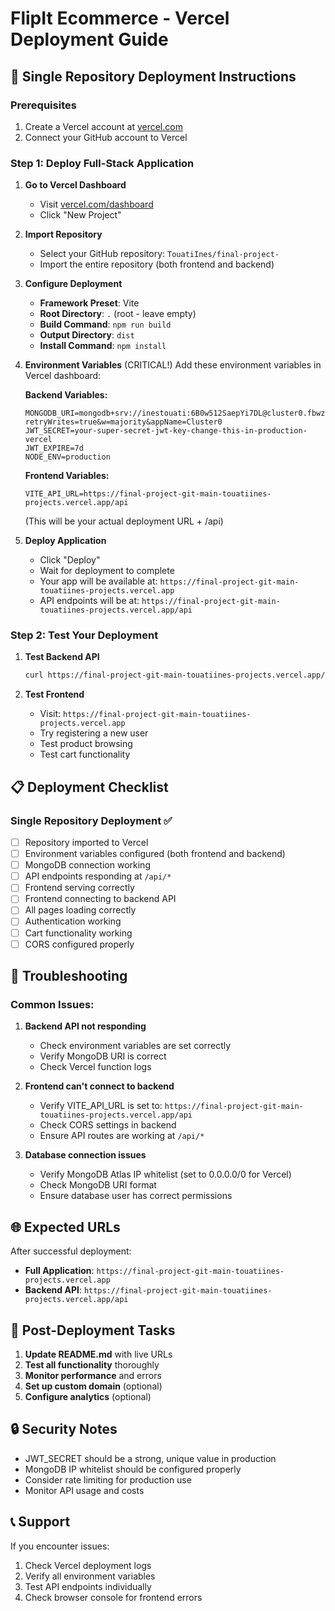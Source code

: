# FlipIt Ecommerce - Vercel Deployment Guide

## 🚀 Single Repository Deployment Instructions

### Prerequisites
1. Create a Vercel account at [vercel.com](https://vercel.com)
2. Connect your GitHub account to Vercel

### Step 1: Deploy Full-Stack Application

1. **Go to Vercel Dashboard**
   - Visit [vercel.com/dashboard](https://vercel.com/dashboard)
   - Click "New Project"

2. **Import Repository**
   - Select your GitHub repository: `TouatiInes/final-project-`
   - Import the entire repository (both frontend and backend)

3. **Configure Deployment**
   - **Framework Preset**: Vite
   - **Root Directory**: `.` (root - leave empty)
   - **Build Command**: `npm run build`
   - **Output Directory**: `dist`
   - **Install Command**: `npm install`

4. **Environment Variables** (CRITICAL!)
   Add these environment variables in Vercel dashboard:

   **Backend Variables:**
   ```
   MONGODB_URI=mongodb+srv://inestouati:6B0w512SaepYi7DL@cluster0.fbwzn0u.mongodb.net/?retryWrites=true&w=majority&appName=Cluster0
   JWT_SECRET=your-super-secret-jwt-key-change-this-in-production-vercel
   JWT_EXPIRE=7d
   NODE_ENV=production
   ```

   **Frontend Variables:**
   ```
   VITE_API_URL=https://final-project-git-main-touatiines-projects.vercel.app/api
   ```
   (This will be your actual deployment URL + /api)

5. **Deploy Application**
   - Click "Deploy"
   - Wait for deployment to complete
   - Your app will be available at: `https://final-project-git-main-touatiines-projects.vercel.app`
   - API endpoints will be at: `https://final-project-git-main-touatiines-projects.vercel.app/api`

### Step 2: Test Your Deployment

1. **Test Backend API**
   ```bash
   curl https://final-project-git-main-touatiines-projects.vercel.app/api/health
   ```

2. **Test Frontend**
   - Visit: `https://final-project-git-main-touatiines-projects.vercel.app`
   - Try registering a new user
   - Test product browsing
   - Test cart functionality

## 📋 Deployment Checklist

### Single Repository Deployment ✅
- [ ] Repository imported to Vercel
- [ ] Environment variables configured (both frontend and backend)
- [ ] MongoDB connection working
- [ ] API endpoints responding at `/api/*`
- [ ] Frontend serving correctly
- [ ] Frontend connecting to backend API
- [ ] All pages loading correctly
- [ ] Authentication working
- [ ] Cart functionality working
- [ ] CORS configured properly

## 🔧 Troubleshooting

### Common Issues:

1. **Backend API not responding**
   - Check environment variables are set correctly
   - Verify MongoDB URI is correct
   - Check Vercel function logs

2. **Frontend can't connect to backend**
   - Verify VITE_API_URL is set to: `https://final-project-git-main-touatiines-projects.vercel.app/api`
   - Check CORS settings in backend
   - Ensure API routes are working at `/api/*`

3. **Database connection issues**
   - Verify MongoDB Atlas IP whitelist (set to 0.0.0.0/0 for Vercel)
   - Check MongoDB URI format
   - Ensure database user has correct permissions

## 🌐 Expected URLs

After successful deployment:
- **Full Application**: `https://final-project-git-main-touatiines-projects.vercel.app`
- **Backend API**: `https://final-project-git-main-touatiines-projects.vercel.app/api`

## 📝 Post-Deployment Tasks

1. **Update README.md** with live URLs
2. **Test all functionality** thoroughly
3. **Monitor performance** and errors
4. **Set up custom domain** (optional)
5. **Configure analytics** (optional)

## 🔒 Security Notes

- JWT_SECRET should be a strong, unique value in production
- MongoDB IP whitelist should be configured properly
- Consider rate limiting for production use
- Monitor API usage and costs

## 📞 Support

If you encounter issues:
1. Check Vercel deployment logs
2. Verify all environment variables
3. Test API endpoints individually
4. Check browser console for frontend errors
